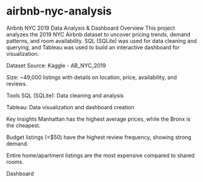 # airbnb-nyc-analysis
Airbnb NYC 2019 Data Analysis & Dashboard
Overview
This project analyzes the 2019 NYC Airbnb dataset to uncover pricing trends, demand patterns, and room availability.
SQL (SQLite) was used for data cleaning and querying, and Tableau was used to build an interactive dashboard for visualization.

Dataset
Source: Kaggle - AB_NYC_2019

Size: ~49,000 listings with details on location, price, availability, and reviews.

Tools
SQL (SQLite): Data cleaning and analysis

Tableau: Data visualization and dashboard creation

Key Insights
Manhattan has the highest average prices, while the Bronx is the cheapest.

Budget listings (<$50) have the highest review frequency, showing strong demand.

Entire home/apartment listings are the most expensive compared to shared rooms.

Dashboard
